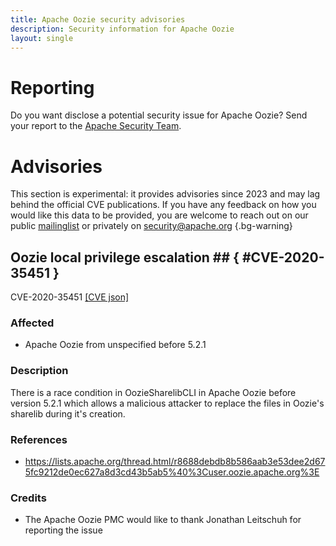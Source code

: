 ```yaml
---
title: Apache Oozie security advisories
description: Security information for Apache Oozie
layout: single
---
```


# Reporting

Do you want disclose a potential security issue for Apache Oozie? Send your report to the [Apache Security Team](mailto:security@apache.org).

# Advisories

This section is experimental: it provides advisories since 2023 and may lag behind the official CVE publications. If you have any feedback on how you would like this data to be provided, you are welcome to reach out on our public [mailinglist](/mailinglist) or privately on [security@apache.org](mailto:security@apache.org)
{.bg-warning}

## Oozie local privilege escalation ## { #CVE-2020-35451 }

CVE-2020-35451 [\[CVE json\]](./CVE-2020-35451.cve.json)

### Affected

* Apache Oozie from unspecified before 5.2.1


### Description

There is a race condition in OozieSharelibCLI in Apache Oozie before version 5.2.1 which allows a malicious attacker to replace the files in Oozie's sharelib during it's creation. 

### References
* https://lists.apache.org/thread.html/r8688debdb8b586aab3e53dee2d675fc9212de0ec627a8d3cd43b5ab5%40%3Cuser.oozie.apache.org%3E


### Credits
* The Apache Oozie PMC would like to thank Jonathan Leitschuh for reporting the issue
